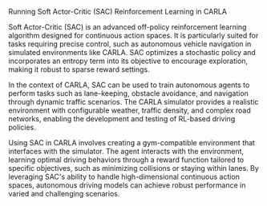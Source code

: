 Running Soft Actor-Critic (SAC) Reinforcement Learning in CARLA

Soft Actor-Critic (SAC) is an advanced off-policy reinforcement learning algorithm designed for continuous action spaces. It is particularly suited for tasks requiring precise control, such as autonomous vehicle navigation in simulated environments like CARLA. SAC optimizes a stochastic policy and incorporates an entropy term into its objective to encourage exploration, making it robust to sparse reward settings.

In the context of CARLA, SAC can be used to train autonomous agents to perform tasks such as lane-keeping, obstacle avoidance, and navigation through dynamic traffic scenarios. The CARLA simulator provides a realistic environment with configurable weather, traffic density, and complex road networks, enabling the development and testing of RL-based driving policies.

Using SAC in CARLA involves creating a gym-compatible environment that interfaces with the simulator. The agent interacts with the environment, learning optimal driving behaviors through a reward function tailored to specific objectives, such as minimizing collisions or staying within lanes. By leveraging SAC's ability to handle high-dimensional continuous action spaces, autonomous driving models can achieve robust performance in varied and challenging scenarios.

